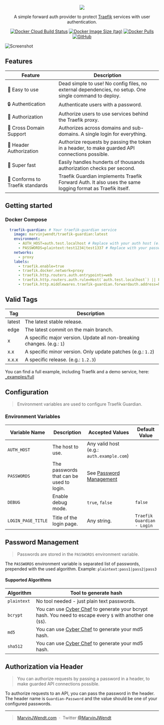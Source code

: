 <p align="center"><img src="https://user-images.githubusercontent.com/31022056/192372549-3f4b2e53-8b18-4a0d-ab30-49527dcd255c.png" /></p>

<p align="center">A simple forward auth provider to protect <a href="https://traefik.io/traefik/">Traefik</a> services with user authentication.</p>

<p align="center">
<a href="https://hub.docker.com/r/marvinjwendt/traefik-guardian"><img alt="Docker Cloud Build Status" src="https://img.shields.io/docker/cloud/build/marvinjwendt/traefik-guardian?style=flat-square"></a>
<a href="https://hub.docker.com/r/marvinjwendt/traefik-guardian"><img alt="Docker Image Size (tag)" src="https://img.shields.io/docker/image-size/marvinjwendt/traefik-guardian/latest?style=flat-square"></a>
<a href="https://hub.docker.com/r/marvinjwendt/traefik-guardian"><img alt="Docker Pulls" src="https://img.shields.io/docker/pulls/marvinjwendt/traefik-guardian?style=flat-square"></a>
<a href="https://github.com/MarvinJWendt/traefik-guardian/blob/main/LICENCE"><img alt="GitHub" src="https://img.shields.io/github/license/MarvinJWendt/traefik-guardian?style=flat-square"></a>
</p>

![Screenshot](https://user-images.githubusercontent.com/31022056/192390005-428ff759-8a11-4e54-ba97-1c390e4bd1ed.png)

## Features

| Feature                          | Description                                                                                               |
|----------------------------------|-----------------------------------------------------------------------------------------------------------|
| 🧸 Easy to use                   | Dead simple to use! No config files, no external dependencies, no setup. One single command to deploy.    | 
| 🔒 Authentication                | Authenticate users with a password.                                                                       |
| 📝 Authorization                 | Authorize users to use services behind the Traefik proxy.                                                 |
| 🔀 Cross Domain Support          | Authorizes across domains and sub-domains. A single login for everything.                                 |
| 🤖 Header Authorization          | Authorize requests by passing the token in a header, to make guarded API connections possible.            |
| 🚄 Super fast                    | Easily handles hunderts of thousands authorization checks per second.                                     |
| 💙 Conforms to Traefik standards | Traefik Guardian implements Traefik Forward Auth. It also uses the same logging format as Traefik itself. |

## Getting started

### Docker Compose

```yaml
  traefik-guardian: # Your traefik-guardian service
    image: marvinjwendt/traefik-guardian:latest
    environment:
      - AUTH_HOST=auth.test.localhost # Replace with your auth host (e.g.: auth.example.com).
      - PASSWORDS=plaintext:test1234|test1337 # Replace with your passwords. See the docs for more info at: https://github.com/MarvinJWendt/traefik-guardian#password-management
    networks:
      - proxy
    labels:
      - traefik.enable=true
      - traefik.docker.network=proxy
      - traefik.http.routers.auth.entrypoints=web
      - traefik.http.routers.auth.rule=Host(`auth.test.localhost`) || Path(`/traefik-guardian-session-share`) # Replace auth.test.localhost with your auth host defined above.
      - traefik.http.middlewares.traefik-guardian.forwardauth.address=http://traefik-guardian/auth
```

## Valid Tags

| Tag    | Description                                                            |
|--------|------------------------------------------------------------------------|
| latest | The latest stable release.                                             |
| edge   | The latest commit on the main branch.                                  |
| x      | A specific major version. Update all non-breaking changes. (e.g.: `1`) |
| x.x    | A specific minor version. Only update patches (e.g.: `1.2`)            |
| x.x.x  | A specific release. (e.g.: `1.2.3`)                                    |

You can find a full example, including Traefik and a demo service, here: [_examples/full](./_examples/full)

## Configuration

> Environment variables are used to configure Traefik Guardian.

### Environment Variables

| Variable Name      | Description                              | Accepted Values                                 | Default Value              |
|--------------------|------------------------------------------|-------------------------------------------------|----------------------------|
| `AUTH_HOST`        | The host to use.                         | Any valid host (e.g.: `auth.example.com`)       |                            |
| `PASSWORDS`        | The passwords that can be used to login. | See [Password Management](#password-management) |                            |
| `DEBUG`            | Enable debug mode.                       | `true`, `false`                                 | `false`                    |
| `LOGIN_PAGE_TITLE` | Title of the login page.                 | Any string.                                     | `Traefik Guardian - Login` |

## Password Management

> Passwords are stored in the `PASSWORDS` environment variable.

The `PASSWORDS` environment variable is separated list of passwords, prepended with the used algorithm. Example: `plaintext:pass1|pass2|pass3`

#### Supported Algorithms

| Algorithm   | Tool to generate hash                                                                                                                                             |
|-------------|-------------------------------------------------------------------------------------------------------------------------------------------------------------------|
| `plaintext` | No tool needed - just plain text passwords.                                                                                                                       |
| `bcrypt`    | You can use [Cyber Chef](https://gchq.github.io/CyberChef/#recipe=Bcrypt(12)) to generate your bcrypt hash. You need to escape every `$` with another one (`$$`). |
| `md5`       | You can use [Cyber Chef](https://gchq.github.io/CyberChef/#recipe=MD5()) to generate your md5 hash.                                                               |
| `sha512`    | You can use [Cyber Chef](https://gchq.github.io/CyberChef/#recipe=SHA2('512',64,1)) to generate your md5 hash.                                                    |

## Authorization via Header

> You can authorize requests by passing a password in a header, to make guarded API connections possible.

To authorize requests to an API, you can pass the password in the header.  
The header name is `Guardian-Password` and the value should be one of your configured passwords.

---

> [MarvinJWendt.com](https://marvinjwendt.com) &nbsp;&middot;&nbsp;
> Twitter [@MarvinJWendt](https://twitter.com/MarvinJWendt)
